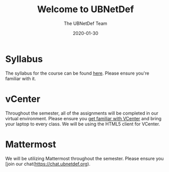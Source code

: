 ﻿---
date: "2020-01-30"
title: "Welcome to UBNetDef"

course: "Systems Security"
semester: "Spring"
year: 2020
author: "The UBNetDef Team"

slug: "Welcome to UBNetDef"
navbar_active_link: "lectures"

summary: |
  Hello, World. Welcome to UBNetDef 2020.

slides: "/slides/spring2020/SysSecIntro.pdf"

has_page: true
---

# Syllabus
The syllabus for the course can be found [here](/courses/syssec/). Please ensure you're familiar with it.

# vCenter
Throughout the semester, all of the assignments will be completed in our virtual environment. Please ensure you [get familiar with VCenter](https://cdr-vcenter.cse.buffalo.edu/) and bring your laptop to every class.
We will be using the HTML5 client for VCenter.

# Mattermost
We will be utilizing Mattermost throughout the semester.  Please ensure you [join our chat(https://chat.ubnetdef.org).
